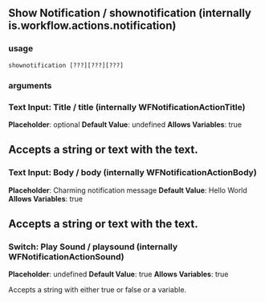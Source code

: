 
## Show Notification / shownotification (internally is.workflow.actions.notification)

### usage
`shownotification [???][???][???]`

### arguments
### Text Input: Title / title (internally WFNotificationActionTitle)
**Placeholder**: optional
**Default Value**: undefined
**Allows Variables**: true


Accepts a string 
or text
with the text.
---
### Text Input: Body / body (internally WFNotificationActionBody)
**Placeholder**: Charming notification message
**Default Value**: Hello World
**Allows Variables**: true


Accepts a string 
or text
with the text.
---
### Switch: Play Sound / playsound (internally WFNotificationActionSound)
**Placeholder**: undefined
**Default Value**: true
**Allows Variables**: true


Accepts a string with either true or false
or a variable.
